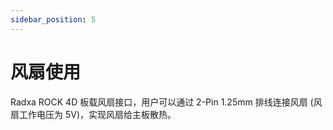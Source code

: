 ```yaml
---
sidebar_position: 5
---
```


# 风扇使用

Radxa ROCK 4D 板载风扇接口，用户可以通过 2-Pin 1.25mm 排线连接风扇 (风扇工作电压为 5V)，实现风扇给主板散热。

